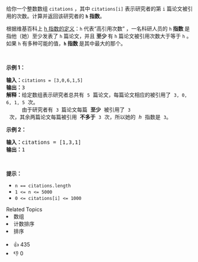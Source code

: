 <p>给你一个整数数组 <code>citations</code> ，其中 <code>citations[i]</code> 表示研究者的第 <code>i</code> 篇论文被引用的次数。计算并返回该研究者的 <strong><code>h</code><em>&nbsp;</em>指数</strong>。</p>

<p>根据维基百科上&nbsp;<a href="https://baike.baidu.com/item/h-index/3991452?fr=aladdin" target="_blank">h 指数的定义</a>：<code>h</code> 代表“高引用次数” ，一名科研人员的 <code>h</code><strong> 指数 </strong>是指他（她）至少发表了 <code>h</code> 篇论文，并且&nbsp;<strong>至少&nbsp;</strong>有 <code>h</code> 篇论文被引用次数大于等于 <code>h</code> 。如果 <code>h</code><em> </em>有多种可能的值，<strong><code>h</code> 指数 </strong>是其中最大的那个。</p>

<p>&nbsp;</p>

<p><strong>示例 1：</strong></p>

<pre>
<strong>输入：</strong><span><code>citations = [3,0,6,1,5]</code></span>
<strong>输出：</strong>3 
<strong>解释：</strong>给定数组表示研究者总共有 <span><code>5</code></span> 篇论文，每篇论文相应的被引用了 <span><code>3, 0, 6, 1, 5</code></span> 次。
&nbsp;    由于研究者有 <span><code>3 </code></span>篇论文每篇 <strong>至少 </strong>被引用了 <span><code>3</code></span> 次，其余两篇论文每篇被引用 <strong>不多于</strong> <span><code>3</code></span> 次，所以她的 <em>h </em>指数是 <span><code>3</code></span>。</pre>

<p><strong>示例 2：</strong></p>

<pre>
<strong>输入：</strong>citations = [1,3,1]
<strong>输出：</strong>1
</pre>

<p>&nbsp;</p>

<p><strong>提示：</strong></p>

<ul> 
 <li><code>n == citations.length</code></li> 
 <li><code>1 &lt;= n &lt;= 5000</code></li> 
 <li><code>0 &lt;= citations[i] &lt;= 1000</code></li> 
</ul>

<div><div>Related Topics</div><div><li>数组</li><li>计数排序</li><li>排序</li></div></div><br><div><li>👍 435</li><li>👎 0</li></div>